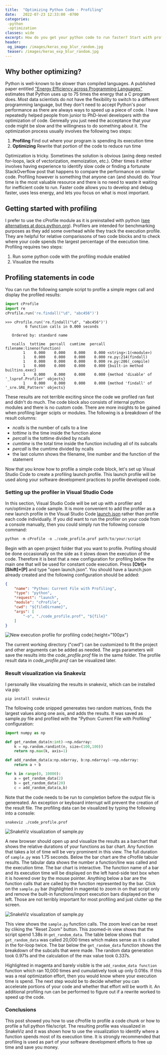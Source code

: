 ```yaml
---
title:  "Optimizing Python Code - Profiling"
date:   2022-07-23 12:33:00 -0700
categories: 
 -python 
 -optimization
classes: wide
excerpt: How do you get your python code to run faster? Start with profiling and follow the following tips.
header:
 og_image: /images/keras_exp_blur_random.jpg
 teaser: /images/keras_exp_blur_random.jpg
---
```


##  Why bother optimizing?

Python is well-known to be slower than compiled languages. A published paper entitled ["Energy Efficiency across Programming Languages"](https://greenlab.di.uminho.pt/wp-content/uploads/2017/10/sleFinal.pdf) estimates that Python uses up to 75 times the energy that a C program does. Most data scientists do not have the flexibility to switch to a different programming language, but they don't need to accept Python's poor performance as there are always ways to speed up a piece of code. I have repeatedly helped people from junior to PhD-level developers with the optimization of code. Genreally you just need the acceptance that your code might be slow and the willingness to do something about it. The optimization process usually involves the following two steps:

1. **Profiling** Find out where your program is spending its execution time
2. **Optimizing** Rewrite that portion of the code to reduce run time

Optimization is tricky. Sometimes the solution is obvious (axing deep nested for-loops, lack of vectorization, memoization, etc.). Other times it either involves having experience to identify slow code or finding a fortunate StackOverflow post that happens to compare the performance on similar code. Profiling however is something that anyone can (and should) do. Your time is the most valuable resource and there is no need to waste it waiting for inefficient code to run. Faster code allows you to develop and debug faster, uses less energy, and lets you focus on what is most important. 

## Getting started with profiling
I prefer to use the cProfile module as it is preinstalled with python ([see alternatives at docs.python.org](https://docs.python.org/3/library/profile.html)). Profilers are intended for benchmarking purposes as they add some overhead while they track the execution profile. They are helpful for relative comparissons of two code blocks and to check where your code spends the largest percentage of the execution time. Profiling requires two steps: 

1. Run some python code with the profiling module enabled
2. Visualize the results


## Profiling statements in code
You can run the following sample script to profile a simple regex call and display the profiled results:

```python
import cProfile
import re
cProfile.run('re.findall("\d", "abc456")')
```

```console
>>> cProfile.run('re.findall("\d", "abc456")')
         6 function calls in 0.000 seconds

   Ordered by: standard name

   ncalls  tottime  percall  cumtime  percall filename:lineno(function)
        1    0.000    0.000    0.000    0.000 <string>:1(<module>)
        1    0.000    0.000    0.000    0.000 re.py:214(findall)
        1    0.000    0.000    0.000    0.000 re.py:286(_compile)
        1    0.000    0.000    0.000    0.000 {built-in method builtins.exec}
        1    0.000    0.000    0.000    0.000 {method 'disable' of '_lsprof.Profiler' objects}
        1    0.000    0.000    0.000    0.000 {method 'findall' of '_sre.SRE_Pattern' objects}
```

These results are not terrible exciting since the code we profiled ran fast and didn't do much. The code block also consists of internal python modules and there is no custom code. There are more insights to be gained when profiling larger scipts or modules. The following is a breakdown of the result columns:
* _ncalls_ is the number of calls to a line
* _tottime_ is the time inside the function alone
* _percall_ is the tottime divided by ncalls
* _cumtime_ is the total time inside the function including all of its subcalls
* _percall_ is the cumtime divided by ncalls
* the last column shows the filename, line number and the function of the statement

Now that you know how to profile a simple code block, let's set up Visual Studio Code to create a profiling launch profile. This launch profile will be used along your software development practices to profile developed code.


### Setting up the profiler in Visual Studio Code
In this section, Visual Studio Code will be set up with a profiler and run/optimize a code sample. 
It is more convenient to add the profiler as a new launch profile in the Visual Studio Code [launch.json](https://code.visualstudio.com/docs/cpp/launch-json-reference) rather than profile each code individually. If you did want to run the profiler on your code from a console manually, then you could simply run the following console command:

```python
python -m cProfile -o ./code_profile.prof path/to/your/script
```

Begin with an open project folder that you want to profile. Profiling should be done occasionally on the side as it slows down the execution of the code. Therefore it is best that a new configuration for profiling below the main one that will be used for constant code execution. Press __[Ctrl]+[Shift]+[P]__ and type "open launch.json". You should have a launch.json already created and the following configuration should be added:

```json
{
	"name": "Python: Current File with Profiling",
	"type": "python",
	"request": "launch",
	"module": "cProfile",
	"cwd": "${fileDirname}",
	"args": [
		"-o", "./code_profile.prof", "${file}"
	]
}
```
  ![New execution profile for profiling code](/images/optim00-vscode.png){:height="100px"} 

The current working directory ("cwd") can be customized to fit the project and other arguments can be added as needed.
The args parameters will save the results into the _code_profile.prof_ file in the same folder. The profile result data in _code_profile.prof_ can be visualized later.


### Result visualization via Snakeviz
I personally like visualizing the results in snakeviz, which can be installed via pip:
```console
pip install snakeviz
```

The following code snipped genereates two random matrices, finds the largest values along one axis, and adds the results. It was saved as sample.py file and profiled with the "Python: Current File with Profiling" configuration:
```python
import numpy as np

def get_random_data(n:int)->np.ndarray:
    k = np.random.randint(n, size=(100,100))
    return np.max(k, axis=1)

def add_random_data(a:np.ndarray, b:np.ndarray)->np.ndarray:
    return a + b

for k in range(0, 10000):
    a = get_random_data(2)
    b = get_random_data(20)
    c = add_random_data(a,b)
```

Note that the code needs to be run to completion before the output file is genereated. An exception or keyboard interrupt will prevent the creation of the result file. The profiling data can  be visualized by typing the following into a console:
```console
snakeviz ./code_profile.prof
```

  ![SnakeViz visualization of sample.py](/images/optim00-snakeviz_00.png)

A new browser should open up and visualize the results as a barchart that shows the relative durations of your functions as bar chart. Any function that takes a lot of time will be very prominent in this view. The full duration of ```sample.py``` was 1.75 seconds. Below the bar chart are the cProfile tabular results. The tabular data shows the number a function/line was called and the execution time. The bar chart is interactive. The function name of a bar and its execution time will be displayed on the left hand-side text box when it is hovered over by the mouse pointer. Anything below a bar are the function calls that are called by the function represented by the bar. Click on the ```sample.py``` bar (highlighted in magenta) to zoom in on that script only and remove the built-in functions/import execution bars displayed on the left. Those are not terribly important for most profiling and just clutter up the screen.

  ![SnakeViz visualization of sample.py](/images/optim00-snakeviz_01.png)

This view shows the ```sample.py``` function calls. The zoom level can be reset by cliking the "Reset Zoom" button. This zoomed-in view shows that the script spend 1.38s in ```get_random_data```. The table below shows that ```get_random_data``` was called 20,000 times which makes sense as it is called in the for-loop twice. The bar below the ```get_random_data``` function shows the breakdown of the subcalls that were made. The random data generation took 0.971s and the calculation of the max value took 0.337s. 

Highlighted in magenta and barely visible is the ```add_random_data function``` function which ran 10,000 times and cumulatively took up only 0.016s. If this was a real optimization effort, then you would know where your execution time is spend. The next step would be to decide whether you can accelerate portions of your code and whether that effort will be worth it. An additional profiling run can be performed to figure out if a rewrite worked to speed up the code.

### Conclusions
This post showed you how to use cProfile to profile a code chunk or how to profile a full python file/script. The resulting profile was visualized in SnakeViz and it was shown how to use the visualization to identify where a function spends most of its execution time. It is strongly recommended that profiling is used as part of your software development efforts to free up time and save you money.